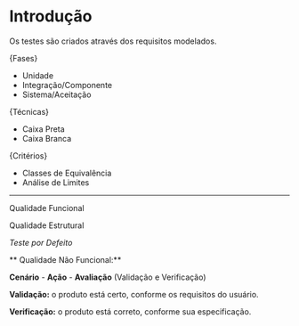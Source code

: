 # Introdução

Os testes são criados através dos requisitos modelados.

{Fases}

* Unidade
* Integração\/Componente
* Sistema\/Aceitação

{Técnicas}

* Caixa Preta
* Caixa Branca

{Critérios}

* Classes de Equivalência
* Análise de Limites

---

Qualidade Funcional

Qualidade Estrutural

_Teste por Defeito_

** Qualidade Não Funcional:**

**Cenário** - **Ação** - **Avaliação** \(Validação e Verificação\)

**Validação:** o produto está certo, conforme os requisitos do usuário.

**Verificação:** o produto está correto, conforme sua especificação.

